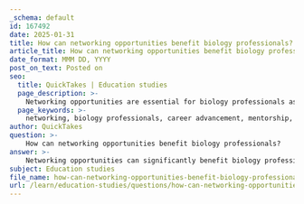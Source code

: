 ```yaml
---
_schema: default
id: 167492
date: 2025-01-31
title: How can networking opportunities benefit biology professionals?
article_title: How can networking opportunities benefit biology professionals?
date_format: MMM DD, YYYY
post_on_text: Posted on
seo:
  title: QuickTakes | Education studies
  page_description: >-
    Networking opportunities are essential for biology professionals as they facilitate connections, mentorship, career advancement, and collaborative research, ultimately enhancing success in the field.
  page_keywords: >-
    networking, biology professionals, career advancement, mentorship, professional connections, research collaborations, healthcare, networking events, job opportunities, support system, diverse fields, educational workshops, professional development, underrepresented backgrounds
author: QuickTakes
question: >-
    How can networking opportunities benefit biology professionals?
answer: >-
    Networking opportunities can significantly benefit biology professionals in several ways:\n\n1. **Professional Connections**: Networking allows biology professionals to establish relationships with peers, mentors, and industry leaders. These connections can provide valuable guidance on navigating career paths, understanding the nuances of the field, and gaining insights into various specialties within biology and healthcare.\n\n2. **Mentorship**: Engaging with experienced professionals can lead to mentorship opportunities. Mentors can offer advice on academic and career decisions, help with the medical school application process, and provide support in developing essential skills for success in the field.\n\n3. **Career Advancement**: Networking can open doors to job opportunities, internships, and collaborations. Many positions in biology and healthcare are filled through referrals and personal connections, making a robust professional network crucial for career advancement.\n\n4. **Exposure to Diverse Fields**: Networking events, such as conferences and workshops, expose biology professionals to various health professions and specialties. This exposure can help individuals make informed decisions about their career trajectories and areas of interest.\n\n5. **Research Collaborations**: Networking can lead to collaborative research projects, which are essential for professional development. Engaging in research not only enhances a professional's resume but also provides practical experience and the opportunity to contribute to advancements in the field.\n\n6. **Access to Resources and Information**: Networking can provide access to resources, such as job postings, research funding opportunities, and educational workshops. Staying connected with a professional community can keep individuals informed about the latest developments and trends in biology and healthcare.\n\n7. **Building a Support System**: A strong professional network can serve as a support system, offering encouragement and advice during challenging times in one's career. This sense of community can be particularly beneficial for those from underrepresented backgrounds in the field.\n\nIn summary, networking opportunities are invaluable for biology professionals, as they facilitate connections that can lead to mentorship, career advancement, collaborative research, and a deeper understanding of the field. Engaging in networking activities, such as conferences and seminars, can significantly enhance a professional's career trajectory and overall success in the biology domain.
subject: Education studies
file_name: how-can-networking-opportunities-benefit-biology-professionals.md
url: /learn/education-studies/questions/how-can-networking-opportunities-benefit-biology-professionals
---
```


&nbsp;